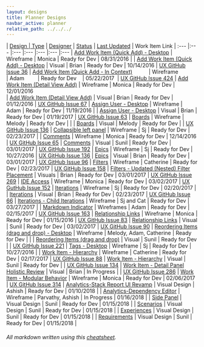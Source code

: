 ```yaml
---
layout: designs
title: Planner Designs
navbar_active: planner
relative_path: ../../../
---
```


| <a href="javascript:SortTable(0);" id="designTableTitle" class="sort">Design | <a href="javascript:SortTable(1);" id="designTableType" class="sort">Type</a> | <a href="javascript:SortTable(2);" id="designTableDesigner" class="sort">Designer</a> | <a href="javascript:SortTable(3);" id="designTableStatus" class="sort">Status<a/> | <a href="javascript:SortTable(4, 'D', 'mdy');" id="designTableUpdate" class="sort">Last Updated</a> | <span id="designTableWILinks">Work Item Link</span>
| :---                                              |:---                   |:---           |:---               |:---               |:---                                                                                                      |:---
| [Add Work Item (Quick Add) - Desktop](https://redhat.invisionapp.com/share/XS9EZV3WP)               | Wireframe             | Monica        | Ready for Dev     | 08/31/2016  |
| [Add Work Item (Quick Add) - Desktop](https://redhat.invisionapp.com/share/NU8YPHLJP)               | Visual                | Brian         | Ready for Dev     | 10/14/2016  | [UX GitHub Issue 36](https://github.com/fabric8-ui/fabric8-ux/issues/36)
| [Add Work Item (Quick Add - In Context)](https://redhat.invisionapp.com/share/ZNBQM11YC)            | Wireframe             | Adam          | Ready for Dev     | 05/22/2017  | [UX GitHub Issue 424](https://github.com/fabric8-ui/fabric8-ux/issues/424)
| [Add Work Item (Detail View Add)](https://redhat.invisionapp.com/share/Y39KFTAE7)                   | Wireframe             | Monica        | Ready for Dev     | 12/01/2016        
| [Add Work Item (Detail View Add)](https://redhat.invisionapp.com/share/HJ9YNYX2T)                   | Visual                | Brian         | Ready for Dev     | 01/12/2016  | [UX GitHub Issue 67](https://github.com/fabric8-ui/fabric8-ux/issues/67)
| [Assign User - Desktop](https://redhat.invisionapp.com/share/KT9E5L9JZ)                             | Wireframe             | Adam          | Ready for Dev     | 11/19/2016  |
| [Assign User - Desktop](https://redhat.invisionapp.com/share/VK9L3RIUG)                             | Visual                | Brian         | Ready for Dev     | 01/19/2017  | [UX GitHub Issue 63](https://github.com/fabric8-ui/fabric8-ux/issues/63)
| [Boards](https://redhat.invisionapp.com/share/XD9ZNX7M7)                                            | Wireframe             | Melody        | Ready for Dev     |             |
| [Boards](https://redhat.invisionapp.com/share/GWBAMBMSC)                                            | Visual                | Melody        | Ready for Dev     |             | [UX GitHub Issue 136](https://github.com/fabric8-ui/fabric8-ux/issues/136)
| [Collapsible left panel](https://redhat.invisionapp.com/share/AVAL74W9N)                            | Wireframe             | Sj            | Ready for Dev     | 02/23/2017  |
| [Comments](https://redhat.invisionapp.com/share/6E9OIX4YB)                                          | Wireframe             | Monica        | Ready for Dev     | 12/14/2016  | [UX GitHub Issue 65](https://github.com/fabric8-ui/fabric8-ux/issues/65)
| [Comments](https://redhat.invisionapp.com/share/Q6AAQVO8X)                                          | Visual                | Sunil         | Ready for Dev     | 03/01/2017  | [UX GitHub Issue 192](https://github.com/fabric8-ui/fabric8-ux/issues/192)
| [Epics](https://redhat.invisionapp.com/share/QU9U8D8GF)                                             | Wireframe             | Sj            | Ready for Dev     | 10/27/2016  | [UX GitHub Issue 136](https://github.com/fabric8-ui/fabric8-ux/issues/136)
| [Epics](https://redhat.invisionapp.com/share/GMA7LUFXV)                                             | Visual                | Brian         | Ready for Dev     | 03/01/2017  | [UX GitHub Issue 96](https://github.com/fabric8-ui/fabric8-ux/issues/96)
| [Filters](https://redhat.invisionapp.com/share/56AH8F1XM)                                           | Wireframe             | Catherine     | Ready for Dev     | 02/23/2017  | [UX GitHub Issue 158](https://github.com/fabric8-ui/fabric8-ux/issues/158)
| [Filters - Updated (Nested) Filter Placement](https://redhat.invisionapp.com/share/JHAOAEEYW)       | Visuals               | Brian         | Ready for Dev     | 03/01/2017  | [UX GitHub Issue 269](https://github.com/fabric8-ui/fabric8-ux/issues/269)
| [IDE Access](https://redhat.invisionapp.com/share/5UAH0I2BE)                                        | Wireframe             | Monica        | Ready for Dev     | 03/02/2017  | [UX GutHub Issue 152](https://github.com/fabric8-ui/fabric8-ux/issues/152)
| [Iterations](https://redhat.invisionapp.com/share/KA9CAYL7M)                                        | Wireframe             | Sj            | Ready for Dev     | 02/20/2017  |
| [Iterations](https://redhat.invisionapp.com/share/FR9R8G6B9)                                        | Visual                | Brian         | Ready for Dev     | 02/23/2017  | [UX GitHub Issue 66](https://github.com/fabric8-ui/fabric8-ux/issues/66)
| [Iterations - Child Iterations](https://redhat.invisionapp.com/share/YPB0J2NGB)                     | Wireframe             | Sj and Cat    | Ready for Dev     | 03/27/2017  |
| [Markdown Indicator](https://redhat.invisionapp.com/share/GRAHX5HSQ)                                | Wireframes            | Adam          | Ready for Dev     | 02/15/2017  | [UX GitHub Issue 163](https://github.com/fabric8-ui/fabric8-ux/issues/163)
| [Relationship Links](https://redhat.invisionapp.com/share/M28SSTLRJ)                                | Wireframe             | Monica        | Ready for Dev     | 01/15/2016  | [UX GitHub Issue 83](https://github.com/fabric8-ui/fabric8-ux/issues/83)
| [Relationship Links](https://redhat.invisionapp.com/share/2KABL3Y4Z)                                | Visual                | Sunil         | Ready for Dev     | 03/02/2017  | [UX GitHub Issue 90](https://github.com/fabric8-ui/fabric8-ux/issues/90)
| [Reordering Items (drag and drop) - Desktop](https://redhat.invisionapp.com/share/YVA4PGYA3)        | Wireframe             | Melody, Adam, Catherine  | Ready for Dev     |  |
| [Reordering Items (drag and drop)](https://redhat.invisionapp.com/share/YBAUESBKG)                  | Visual                | Sunil         | Ready for Dev     |             | [UX GitHub Issue 221](https://github.com/fabric8-ui/fabric8-ux/issues/221)
| [Tags - Desktop](https://redhat.invisionapp.com/share/6E8ZFBF2Q)                                    | Wireframe             | Sj            | Ready for Dev     | 10/27/2016  |
| [Work Item - Hierarchy](https://redhat.invisionapp.com/share/YVA4PGYA3)                             | Wireframe             | Catherine     | Ready for Dev     | 02/17/2017  | [UX GitHub Issue 88](https://github.com/fabric8-ui/fabric8-ux/issues/88)
| [Work Item - Hierarchy](https://redhat.invisionapp.com/share/ZPB1VOOXS)                             | Visual                | Sunil         | Ready for Dev     |             | [UX GitHub Issue 134](https://github.com/fabric8-ui/fabric8-ux/issues/134)
| [Work Item - Detail Panel Holistic Review](https://redhat.invisionapp.com/share/4WB800RHD)          | Visual                | Brian         | In Progress       |             | [UX GitHub Issue 286](https://github.com/fabric8-ui/fabric8-ux/issues/286)
| [Work Item - Modular Behavior](https://redhat.invisionapp.com/share/8QACKL3AY)                      | Wireframe             | Monica        | Ready for Dev     | 02/06/2017  | [UX GitHub Issue 314](https://github.com/fabric8-ui/fabric8-ux/issues/314)
| [Analytics-Stack Report UI Revamp](https://redhat.invisionapp.com/share/JTF8802X6)             | Visual Design               | Ashish    | Ready for Dev       | 01/10/2018  |
| [Analytics-Dependency Editor](https://redhat.invisionapp.com/d/main#/projects/prototypes/13058750)             | Wireframe               | Parvathy, Ashish    | In Progress       | 01/16/2018  |
| [Side Panel](https://redhat.invisionapp.com/share/NVEWGDU4W#/269980275_Iterations_00)             | Visual Design               | Sunil    | Ready for Dev       | 01/15/2018  |
| [Scenarios](https://redhat.invisionapp.com/share/NVEWGDU4W#/268693254_Scenarios_00)             | Visual Design               | Sunil    | Ready for Dev       | 01/15/2018  |
| [Experiences](https://redhat.invisionapp.com/share/NVEWGDU4W#/268915396_Experience_00)             | Visual Design               | Sunil    | Ready for Dev       | 01/15/2018  |
| [Requirements](https://redhat.invisionapp.com/share/NVEWGDU4W#/268923362_Requirements_00)             | Visual Design               | Sunil    | Ready for Dev       | 01/15/2018  |

###### All markdown written using this [cheatsheet](https://github.com/adam-p/markdown-here/wiki/Markdown-Cheatsheet).
